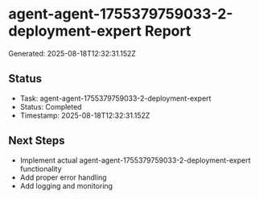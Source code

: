 # agent-agent-1755379759033-2-deployment-expert Report

Generated: 2025-08-18T12:32:31.152Z

## Status
- Task: agent-agent-1755379759033-2-deployment-expert
- Status: Completed
- Timestamp: 2025-08-18T12:32:31.152Z

## Next Steps
- Implement actual agent-agent-1755379759033-2-deployment-expert functionality
- Add proper error handling
- Add logging and monitoring
